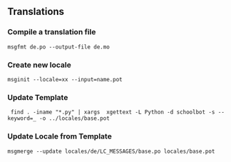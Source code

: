 ## Translations
### Compile a translation file
`msgfmt de.po --output-file de.mo`
### Create new locale
`msginit --locale=xx --input=name.pot`
### Update Template
` find . -iname "*.py" | xargs  xgettext -L Python -d schoolbot -s --keyword=_ -o ../locales/base.pot`

### Update Locale from Template
`msgmerge --update locales/de/LC_MESSAGES/base.po locales/base.pot`